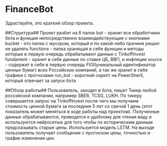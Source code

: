 # FinanceBot
Здраствуйте, это краткий обзор проекта.

##Структура##
Проект разбит на 6 папок
bot - хранит все обработчики бота и функции непосредственно взаимодействующие с кнопками
bucket - это папка с мусором, который я по какой-либо причине решил не удалять
functions - папка хранящая в себе функции и методы которые в первую очередь обрабатывают данные с TinkoffInvest
fundament - хранит в себе данные по ставке ЦБ, ВВП, и инфляции
source - содержит в себе в первую очередь FIGI(уникальный идентификатор ценных бумаг) всех Российских компаний,
а так же хранит в себе графики с прогнозами 
run_bot - короткий скрипт на PowerSherll, который отвечает за запуск бота

##Обзор работы##
Пользователь, заходит в бота, пишет Тикер любой российской компании, например SBER, TCSG, LUKH. По тикеру совершается запрос на TinkoffInvest
после чего мы получаем стоимость ценной бумаги за последние 5 лет со свечой 1 день (этот показатель может меняться в ходе работы над проектом).
Полученные данные обрабатываются, приводятся к удобному для чтения виду и используются нейросетью для того чтобы по историческим данным предсказывать старые цены. 
Используется модель LSTM. На выходе пользователь получает сообщение с прогнозом цены, точностью и график изменения цен.


